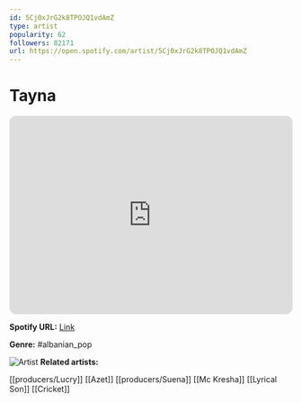 ```yaml
---
id: 5Cj0xJrG2k8TPOJQ1vdAmZ
type: artist
popularity: 62
followers: 82171
url: https://open.spotify.com/artist/5Cj0xJrG2k8TPOJQ1vdAmZ
---
```

# Tayna

<iframe style="border-radius:12px" src="https://open.spotify.com/embed/artist/5Cj0xJrG2k8TPOJQ1vdAmZ" width="100%" height="352" frameBorder="0" allowfullscreen="" allow="autoplay; clipboard-write; encrypted-media; fullscreen; picture-in-picture" loading="lazy"></iframe>

**Spotify URL:** [Link](https://open.spotify.com/artist/5Cj0xJrG2k8TPOJQ1vdAmZ)

**Genre:**  #albanian_pop

![Artist](https://i.scdn.co/image/ab6761610000e5eb328a4c6d98287ab73b54a723)
**Related artists:**

[[producers/Lucry]]
[[Azet]]
[[producers/Suena]]
[[Mc Kresha]]
[[Lyrical Son]]
[[Cricket]]
